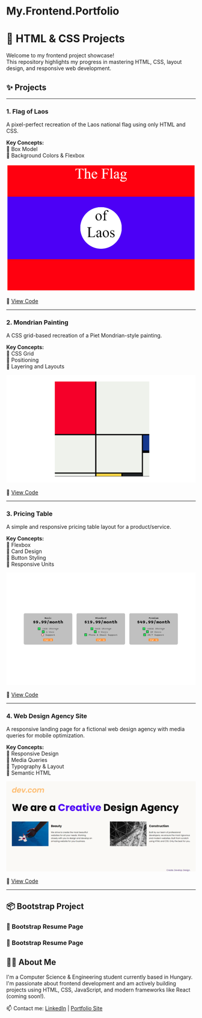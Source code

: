 # My.Frontend.Portfolio
# 🎨 HTML & CSS Projects

Welcome to my frontend project showcase!  
This repository highlights my progress in mastering HTML, CSS, layout design, and responsive web development.

## ✨ Projects

---

### 1. Flag of Laos  
A pixel-perfect recreation of the Laos national flag using only HTML and CSS.

**Key Concepts:**  
🔹 Box Model  
🔹 Background Colors & Flexbox  

![Flag of Laos Screenshot](./assets/project_previews/flag-of-laos.png)

📁 [View Code](./HTML%20+%20CSS%20Projects/7.3%20CSS%20Flag%20Project/index.html)

---

### 2. Mondrian Painting  
A CSS grid-based recreation of a Piet Mondrian-style painting.

**Key Concepts:**  
🔹 CSS Grid  
🔹 Positioning  
🔹 Layering and Layouts  

![Mondrian Screenshot](./assets/project_previews/mondrian.png)

📁 [View Code](./HTML%20+%20CSS%20Projects/10.3%20Mondrian%20Project/index.html)

---

### 3. Pricing Table  
A simple and responsive pricing table layout for a product/service.

**Key Concepts:**  
🔹 Flexbox  
🔹 Card Design  
🔹 Button Styling  
🔹 Responsive Units  

![Pricing Table Screenshot](./assets/project_previews/pricing-table.png)

📁 [View Code](./HTML%20+%20CSS%20Projects/9.4%20Flexbox%20Pricing%20Table%20Project/index.html)

---

### 4. Web Design Agency Site  
A responsive landing page for a fictional web design agency with media queries for mobile optimization.

**Key Concepts:**  
🔹 Responsive Design  
🔹 Media Queries  
🔹 Typography & Layout  
🔹 Semantic HTML  

![Agency Site Screenshot](./assets/project_previews/web-agency.png)

📁 [View Code](./HTML%20+%20CSS%20Projects/8.4%20Web%20Design%20Agency%20Project/)

---

## 📦 Bootstrap Project

### 🧰 Bootstrap Resume Page  
### 🧰 Bootstrap Resume Page  

## 🧑‍💼 About Me
I'm a Computer Science & Engineering student currently based in Hungary. I'm passionate about frontend development and am actively building projects using HTML, CSS, JavaScript, and modern frameworks like React (coming soon!).

📫 Contact me: [LinkedIn](#) | [Portfolio Site](#)
